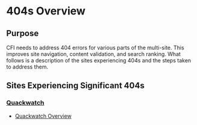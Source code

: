 # 404s Overview

## Purpose

CFI needs to address 404 errors for various parts of the multi-site. This improves site navigation, content validation, and search ranking. What follows is a description of the sites experiencing 404s and the steps taken to address them.

## Sites Experiencing Significant 404s

### [Quackwatch](https://quackwatch.org/)
- [Quackwatch Overview](404s/quackwatch/quackwatch-overview.md)